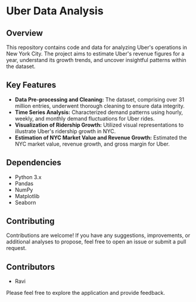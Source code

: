 # Uber Data Analysis

## Overview
This repository contains code and data for analyzing Uber's operations in New York City. The project aims to estimate Uber's revenue figures for a year, understand its growth trends, and uncover insightful patterns within the dataset.

## Key Features
- **Data Pre-processing and Cleaning:** The dataset, comprising over 31 million entries, underwent thorough cleaning to ensure data integrity.
- **Time Series Analysis:** Characterized demand patterns using hourly, weekly, and monthly demand fluctuations for Uber rides.
- **Visualization of Ridership Growth:** Utilized visual representations to illustrate Uber's ridership growth in NYC.
- **Estimation of NYC Market Value and Revenue Growth:** Estimated the NYC market value, revenue growth, and gross margin for Uber.

## Dependencies
- Python 3.x
- Pandas
- NumPy
- Matplotlib
- Seaborn

## Contributing
Contributions are welcome! If you have any suggestions, improvements, or additional analyses to propose, feel free to open an issue or submit a pull request.

## Contributors
- Ravi

Please feel free to explore the application and provide feedback.


